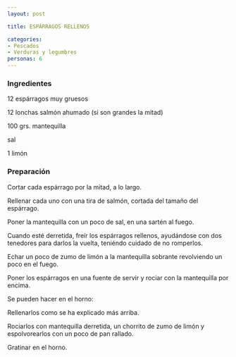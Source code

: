 ```yaml
---
layout: post

title: ESPÁRRAGOS RELLENOS

categories:
- Pescados
- Verduras y legumbres
personas: 6 
---
```


<h3>Ingredientes</h3>
12 espárragos muy gruesos

12 lonchas salmón ahumado (si son grandes la mitad)

100 grs. mantequilla

sal

1 limón

<h3>Preparación</h3>
Cortar cada espárrago por la mitad, a lo largo.

Rellenar cada uno con una tira de salmón, cortada del tamaño del espárrago.

Poner la mantequilla con un poco de sal, en una sartén al fuego.

Cuando esté derretida, freír los espárragos rellenos, ayudándose con dos tenedores para darlos la vuelta, teniéndo cuidado de no romperlos.

Echar un poco de zumo de limón a la mantequilla sobrante revolviendo un poco en el fuego.

Poner los espárragos en una fuente de servir y rociar con la mantequilla por encima.

Se pueden hacer en el horno:

Rellenarlos como se ha explicado más arriba.

Rociarlos con mantequilla derretida, un chorrito de zumo de limón y espolvorearlos con un poco de pan rallado.

Gratinar en el horno.

